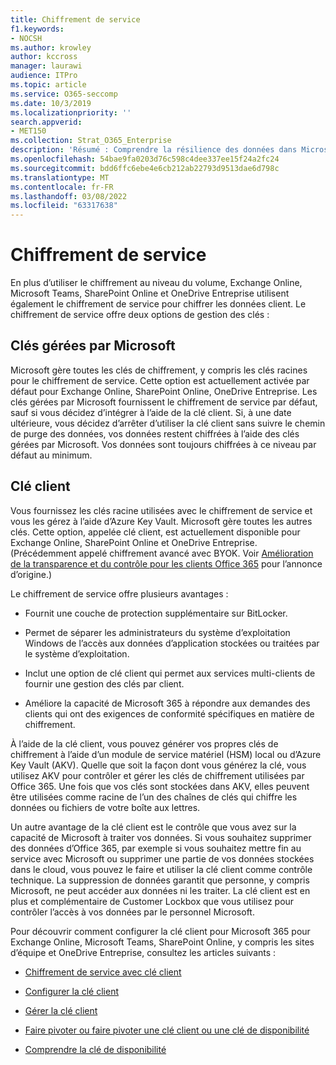 ```yaml
---
title: Chiffrement de service
f1.keywords:
- NOCSH
ms.author: krowley
author: kccross
manager: laurawi
audience: ITPro
ms.topic: article
ms.service: O365-seccomp
ms.date: 10/3/2019
ms.localizationpriority: ''
search.appverid:
- MET150
ms.collection: Strat_O365_Enterprise
description: 'Résumé : Comprendre la résilience des données dans Microsoft Office 365.'
ms.openlocfilehash: 54bae9fa0203d76c598c4dee337ee15f24a2fc24
ms.sourcegitcommit: bdd6ffc6ebe4e6cb212ab22793d9513dae6d798c
ms.translationtype: MT
ms.contentlocale: fr-FR
ms.lasthandoff: 03/08/2022
ms.locfileid: "63317638"
---
```

# <a name="service-encryption"></a>Chiffrement de service

En plus d’utiliser le chiffrement au niveau du volume, Exchange Online, Microsoft Teams, SharePoint Online et OneDrive Entreprise utilisent également le chiffrement de service pour chiffrer les données client. Le chiffrement de service offre deux options de gestion des clés :

## <a name="microsoft-managed-keys"></a>Clés gérées par Microsoft
Microsoft gère toutes les clés de chiffrement, y compris les clés racines pour le chiffrement de service. Cette option est actuellement activée par défaut pour Exchange Online, SharePoint Online, OneDrive Entreprise. Les clés gérées par Microsoft fournissent le chiffrement de service par défaut, sauf si vous décidez d’intégrer à l’aide de la clé client. Si, à une date ultérieure, vous décidez d’arrêter d’utiliser la clé client sans suivre le chemin de purge des données, vos données restent chiffrées à l’aide des clés gérées par Microsoft. Vos données sont toujours chiffrées à ce niveau par défaut au minimum. 

## <a name="customer-key"></a>Clé client
Vous fournissez les clés racine utilisées avec le chiffrement de service et vous les gérez à l’aide d’Azure Key Vault. Microsoft gère toutes les autres clés. Cette option, appelée clé client, est actuellement disponible pour Exchange Online, SharePoint Online et OneDrive Entreprise. (Précédemment appelé chiffrement avancé avec BYOK. Voir [Amélioration de la transparence et du contrôle pour les clients Office 365](https://www.microsoft.com/en-us/microsoft-365/blog/2015/04/21/enhancing-transparency-and-control-for-office-365-customers/) pour l’annonce d’origine.)

Le chiffrement de service offre plusieurs avantages :

- Fournit une couche de protection supplémentaire sur BitLocker.

- Permet de séparer les administrateurs du système d’exploitation Windows de l’accès aux données d’application stockées ou traitées par le système d’exploitation.

- Inclut une option de clé client qui permet aux services multi-clients de fournir une gestion des clés par client.

- Améliore la capacité de Microsoft 365 à répondre aux demandes des clients qui ont des exigences de conformité spécifiques en matière de chiffrement.

À l’aide de la clé client, vous pouvez générer vos propres clés de chiffrement à l’aide d’un module de service matériel (HSM) local ou d’Azure Key Vault (AKV). Quelle que soit la façon dont vous générez la clé, vous utilisez AKV pour contrôler et gérer les clés de chiffrement utilisées par Office 365. Une fois que vos clés sont stockées dans AKV, elles peuvent être utilisées comme racine de l’un des chaînes de clés qui chiffre les données ou fichiers de votre boîte aux lettres.

Un autre avantage de la clé client est le contrôle que vous avez sur la capacité de Microsoft à traiter vos données. Si vous souhaitez supprimer des données d’Office 365, par exemple si vous souhaitez mettre fin au service avec Microsoft ou supprimer une partie de vos données stockées dans le cloud, vous pouvez le faire et utiliser la clé client comme contrôle technique. La suppression de données garantit que personne, y compris Microsoft, ne peut accéder aux données ni les traiter. La clé client est en plus et complémentaire de Customer Lockbox que vous utilisez pour contrôler l’accès à vos données par le personnel Microsoft.

Pour découvrir comment configurer la clé client pour Microsoft 365 pour Exchange Online, Microsoft Teams, SharePoint Online, y compris les sites d’équipe et OneDrive Entreprise, consultez les articles suivants :

- [Chiffrement de service avec clé client](customer-key-overview.md)

- [Configurer la clé client](customer-key-set-up.md)

- [Gérer la clé client](customer-key-manage.md)

- [Faire pivoter ou faire pivoter une clé client ou une clé de disponibilité](customer-key-availability-key-roll.md)

- [Comprendre la clé de disponibilité](customer-key-availability-key-understand.md)

